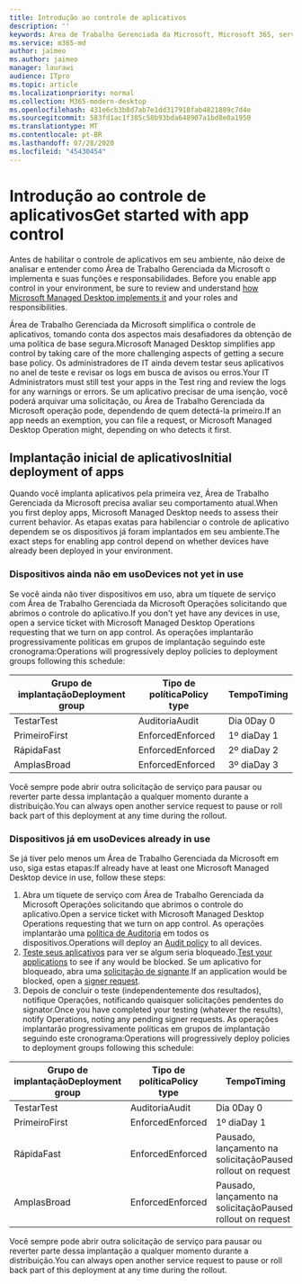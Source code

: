 ```yaml
---
title: Introdução ao controle de aplicativos
description: ''
keywords: Área de Trabalho Gerenciada da Microsoft, Microsoft 365, serviço, documentação
ms.service: m365-md
author: jaimeo
ms.author: jaimeo
manager: laurawi
audience: ITpro
ms.topic: article
ms.localizationpriority: normal
ms.collection: M365-modern-desktop
ms.openlocfilehash: 431e6cb3b8d7ab7e1dd317918fab4821889c7d4e
ms.sourcegitcommit: 583fd1ac1f385c58b93bda648907a1bd8e0a1950
ms.translationtype: MT
ms.contentlocale: pt-BR
ms.lasthandoff: 07/28/2020
ms.locfileid: "45430454"
---
```

# <a name="get-started-with-app-control"></a><span data-ttu-id="27331-103">Introdução ao controle de aplicativos</span><span class="sxs-lookup"><span data-stu-id="27331-103">Get started with app control</span></span>

<span data-ttu-id="27331-104">Antes de habilitar o controle de aplicativos em seu ambiente, não deixe de analisar e entender como Área de Trabalho Gerenciada da Microsoft o implementa e suas funções e responsabilidades. [](../service-description/app-control.md)</span><span class="sxs-lookup"><span data-stu-id="27331-104">Before you enable app control in your environment, be sure to review and understand [how Microsoft Managed Desktop implements it](../service-description/app-control.md) and your roles and responsibilities.</span></span>

<span data-ttu-id="27331-105">Área de Trabalho Gerenciada da Microsoft simplifica o controle de aplicativos, tomando conta dos aspectos mais desafiadores da obtenção de uma política de base segura.</span><span class="sxs-lookup"><span data-stu-id="27331-105">Microsoft Managed Desktop simplifies app control by taking care of the more challenging aspects of getting a secure base policy.</span></span> <span data-ttu-id="27331-106">Os administradores de IT ainda devem testar seus aplicativos no anel de teste e revisar os logs em busca de avisos ou erros.</span><span class="sxs-lookup"><span data-stu-id="27331-106">Your IT Administrators must still test your apps in the Test ring and review the logs for any warnings or errors.</span></span> <span data-ttu-id="27331-107">Se um aplicativo precisar de uma isenção, você poderá arquivar uma solicitação, ou Área de Trabalho Gerenciada da Microsoft operação pode, dependendo de quem detectá-la primeiro.</span><span class="sxs-lookup"><span data-stu-id="27331-107">If an app needs an exemption, you can file a request, or Microsoft Managed Desktop Operation might, depending on who detects it first.</span></span>

## <a name="initial-deployment-of-apps"></a><span data-ttu-id="27331-108">Implantação inicial de aplicativos</span><span class="sxs-lookup"><span data-stu-id="27331-108">Initial deployment of apps</span></span>

<span data-ttu-id="27331-109">Quando você implanta aplicativos pela primeira vez, Área de Trabalho Gerenciada da Microsoft precisa avaliar seu comportamento atual.</span><span class="sxs-lookup"><span data-stu-id="27331-109">When you first deploy apps, Microsoft Managed Desktop needs to assess their current behavior.</span></span> <span data-ttu-id="27331-110">As etapas exatas para habilenciar o controle de aplicativo dependem se os dispositivos já foram implantados em seu ambiente.</span><span class="sxs-lookup"><span data-stu-id="27331-110">The exact steps for enabling app control depend on whether devices have already been deployed in your environment.</span></span>

### <a name="devices-not-yet-in-use"></a><span data-ttu-id="27331-111">Dispositivos ainda não em uso</span><span class="sxs-lookup"><span data-stu-id="27331-111">Devices not yet in use</span></span>

<span data-ttu-id="27331-112">Se você ainda não tiver dispositivos em uso, abra um tíquete de serviço com Área de Trabalho Gerenciada da Microsoft Operações solicitando que abrimos o controle do aplicativo.</span><span class="sxs-lookup"><span data-stu-id="27331-112">If you don't yet have any devices in use, open a service ticket with Microsoft Managed Desktop Operations requesting that we turn on app control.</span></span> <span data-ttu-id="27331-113">As operações implantarão progressivamente políticas em grupos de implantação seguindo este cronograma:</span><span class="sxs-lookup"><span data-stu-id="27331-113">Operations will progressively deploy policies to deployment groups following this schedule:</span></span>

|<span data-ttu-id="27331-114">Grupo de implantação</span><span class="sxs-lookup"><span data-stu-id="27331-114">Deployment group</span></span>  |<span data-ttu-id="27331-115">Tipo de política</span><span class="sxs-lookup"><span data-stu-id="27331-115">Policy type</span></span>  |<span data-ttu-id="27331-116">Tempo</span><span class="sxs-lookup"><span data-stu-id="27331-116">Timing</span></span>  |
|---------|---------|---------|
|<span data-ttu-id="27331-117">Testar</span><span class="sxs-lookup"><span data-stu-id="27331-117">Test</span></span>     |  <span data-ttu-id="27331-118">Auditoria</span><span class="sxs-lookup"><span data-stu-id="27331-118">Audit</span></span>       |  <span data-ttu-id="27331-119">Dia 0</span><span class="sxs-lookup"><span data-stu-id="27331-119">Day 0</span></span>       |
|<span data-ttu-id="27331-120">Primeiro</span><span class="sxs-lookup"><span data-stu-id="27331-120">First</span></span>     | <span data-ttu-id="27331-121">Enforced</span><span class="sxs-lookup"><span data-stu-id="27331-121">Enforced</span></span>        | <span data-ttu-id="27331-122">1º dia</span><span class="sxs-lookup"><span data-stu-id="27331-122">Day 1</span></span>        |
|<span data-ttu-id="27331-123">Rápida</span><span class="sxs-lookup"><span data-stu-id="27331-123">Fast</span></span>     | <span data-ttu-id="27331-124">Enforced</span><span class="sxs-lookup"><span data-stu-id="27331-124">Enforced</span></span>        |  <span data-ttu-id="27331-125">2º dia</span><span class="sxs-lookup"><span data-stu-id="27331-125">Day 2</span></span>       |
|<span data-ttu-id="27331-126">Amplas</span><span class="sxs-lookup"><span data-stu-id="27331-126">Broad</span></span>     | <span data-ttu-id="27331-127">Enforced</span><span class="sxs-lookup"><span data-stu-id="27331-127">Enforced</span></span>        |  <span data-ttu-id="27331-128">3º dia</span><span class="sxs-lookup"><span data-stu-id="27331-128">Day 3</span></span>       |

<span data-ttu-id="27331-129">Você sempre pode abrir outra solicitação de serviço para pausar ou reverter parte dessa implantação a qualquer momento durante a distribuição.</span><span class="sxs-lookup"><span data-stu-id="27331-129">You can always open another service request to pause or roll back part of this deployment at any time during the rollout.</span></span>

### <a name="devices-already-in-use"></a><span data-ttu-id="27331-130">Dispositivos já em uso</span><span class="sxs-lookup"><span data-stu-id="27331-130">Devices already in use</span></span>

<span data-ttu-id="27331-131">Se já tiver pelo menos um Área de Trabalho Gerenciada da Microsoft em uso, siga estas etapas:</span><span class="sxs-lookup"><span data-stu-id="27331-131">If already have at least one Microsoft Managed Desktop device in use, follow these steps:</span></span>

1. <span data-ttu-id="27331-132">Abra um tíquete de serviço com Área de Trabalho Gerenciada da Microsoft Operações solicitando que abrimos o controle do aplicativo.</span><span class="sxs-lookup"><span data-stu-id="27331-132">Open a service ticket with Microsoft Managed Desktop Operations requesting that we turn on app control.</span></span> <span data-ttu-id="27331-133">As operações implantarão uma [política de Auditoria](../service-description/app-control.md#audit-policy) em todos os dispositivos.</span><span class="sxs-lookup"><span data-stu-id="27331-133">Operations will deploy an [Audit policy](../service-description/app-control.md#audit-policy) to all devices.</span></span>
2. <span data-ttu-id="27331-134">[Teste seus aplicativos](../working-with-managed-desktop/work-with-app-control.md#add-a-new-app) para ver se algum seria bloqueado.</span><span class="sxs-lookup"><span data-stu-id="27331-134">[Test your applications](../working-with-managed-desktop/work-with-app-control.md#add-a-new-app) to see if any would be blocked.</span></span> <span data-ttu-id="27331-135">Se um aplicativo for bloqueado, abra uma [solicitação de signante](../working-with-managed-desktop/work-with-app-control.md#add-or-remove-a-trusted-signer).</span><span class="sxs-lookup"><span data-stu-id="27331-135">If an application would be blocked, open a [signer request](../working-with-managed-desktop/work-with-app-control.md#add-or-remove-a-trusted-signer).</span></span> 
3. <span data-ttu-id="27331-136">Depois de concluir o teste (independentemente dos resultados), notifique Operações, notificando quaisquer solicitações pendentes do signator.</span><span class="sxs-lookup"><span data-stu-id="27331-136">Once you have completed your testing (whatever the results), notify Operations, noting any pending signer requests.</span></span> <span data-ttu-id="27331-137">As operações implantarão progressivamente políticas em grupos de implantação seguindo este cronograma:</span><span class="sxs-lookup"><span data-stu-id="27331-137">Operations will progressively deploy policies to deployment groups following this schedule:</span></span>

|<span data-ttu-id="27331-138">Grupo de implantação</span><span class="sxs-lookup"><span data-stu-id="27331-138">Deployment group</span></span>  |<span data-ttu-id="27331-139">Tipo de política</span><span class="sxs-lookup"><span data-stu-id="27331-139">Policy type</span></span>  |<span data-ttu-id="27331-140">Tempo</span><span class="sxs-lookup"><span data-stu-id="27331-140">Timing</span></span>  |
|---------|---------|---------|
|<span data-ttu-id="27331-141">Testar</span><span class="sxs-lookup"><span data-stu-id="27331-141">Test</span></span>     |  <span data-ttu-id="27331-142">Auditoria</span><span class="sxs-lookup"><span data-stu-id="27331-142">Audit</span></span>       |  <span data-ttu-id="27331-143">Dia 0</span><span class="sxs-lookup"><span data-stu-id="27331-143">Day 0</span></span>       |
|<span data-ttu-id="27331-144">Primeiro</span><span class="sxs-lookup"><span data-stu-id="27331-144">First</span></span>     | <span data-ttu-id="27331-145">Enforced</span><span class="sxs-lookup"><span data-stu-id="27331-145">Enforced</span></span>        | <span data-ttu-id="27331-146">1º dia</span><span class="sxs-lookup"><span data-stu-id="27331-146">Day 1</span></span>        |
|<span data-ttu-id="27331-147">Rápida</span><span class="sxs-lookup"><span data-stu-id="27331-147">Fast</span></span>     | <span data-ttu-id="27331-148">Enforced</span><span class="sxs-lookup"><span data-stu-id="27331-148">Enforced</span></span>        |  <span data-ttu-id="27331-149">Pausado, lançamento na solicitação</span><span class="sxs-lookup"><span data-stu-id="27331-149">Paused, rollout on request</span></span>       |
|<span data-ttu-id="27331-150">Amplas</span><span class="sxs-lookup"><span data-stu-id="27331-150">Broad</span></span>     | <span data-ttu-id="27331-151">Enforced</span><span class="sxs-lookup"><span data-stu-id="27331-151">Enforced</span></span>        |  <span data-ttu-id="27331-152">Pausado, lançamento na solicitação</span><span class="sxs-lookup"><span data-stu-id="27331-152">Paused, rollout on request</span></span>       |

<span data-ttu-id="27331-153">Você sempre pode abrir outra solicitação de serviço para pausar ou reverter parte dessa implantação a qualquer momento durante a distribuição.</span><span class="sxs-lookup"><span data-stu-id="27331-153">You can always open another service request to pause or roll back part of this deployment at any time during the rollout.</span></span>



